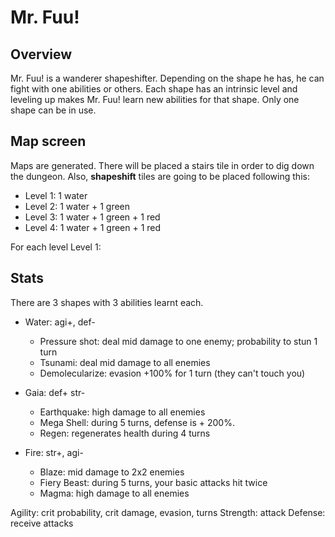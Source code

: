 # Mr. Fuu!

## Overview

Mr. Fuu! is a wanderer shapeshifter. Depending on the shape he has, he can fight with one abilities or others. Each shape has an intrinsic level and leveling up makes Mr. Fuu! learn new abilities for that shape. Only one shape can be in use.

## Map screen

Maps are generated. There will be placed a stairs tile in order to dig down the dungeon. Also, **shapeshift** tiles are going to be placed following this:

* Level 1: 1 water
* Level 2: 1 water + 1 green
* Level 3: 1 water + 1 green + 1 red
* Level 4: 1 water + 1 green + 1 red

For each level
Level 1:

## Stats

There are 3 shapes with 3 abilities learnt each.

* Water: agi+, def-
  * Pressure shot: deal mid damage to one enemy; probability to stun 1 turn
  * Tsunami: deal mid damage to all enemies
  * Demolecularize: evasion +100% for 1 turn (they can't touch you)

* Gaia: def+ str-
  * Earthquake: high damage to all enemies
  * Mega Shell: during 5 turns, defense is + 200%.
  * Regen: regenerates health during 4 turns

* Fire: str+, agi-
  * Blaze: mid damage to 2x2 enemies
  * Fiery Beast: during 5 turns, your basic attacks hit twice
  * Magma: high damage to all enemies

Agility: crit probability, crit damage, evasion, turns
Strength: attack
Defense: receive attacks
